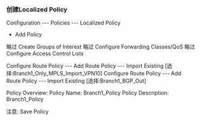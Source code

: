 ### 创建Localized Policy
Configuration --- Policies --- Localized Policy

+ Add Policy

略过 Create Groups of Interest
略过 Configure Forwarding Classes/QoS
略过 Configure Access Control Lists

Configure Route Policy --- Add Route Policy --- Import Existing [选择:Branch1_Only_MPLS_Import_VPN10]
Configure Route Policy --- Add Route Policy --- Import Existing [选择:Branch1_BGP_Out]

Policy Overview:
Policy Name: Branch1_Policy
Policy Description: Branch1_Policy

注意: Save Policy